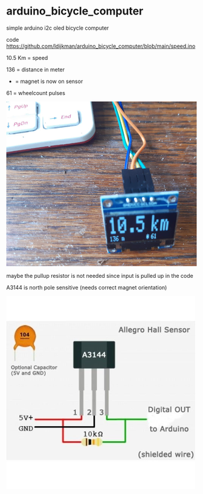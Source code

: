 # arduino_bicycle_computer
simple arduino i2c oled bicycle computer

code https://github.com/ldijkman/arduino_bicycle_computer/blob/main/speed.ino

10.5 Km = speed

136 = distance in meter 

* = magnet is now on sensor

61 = wheelcount pulses

<img src="https://github.com/ldijkman/arduino_bicycle_computer/blob/main/oled_speed.jpg">

maybe the pullup resistor is not needed since input is pulled up in the code

A3144 is north pole sensitive (needs correct magnet orientation)

<img src="https://github.com/ldijkman/arduino_bicycle_computer/blob/main/A3144_hall_effect.jpg">
